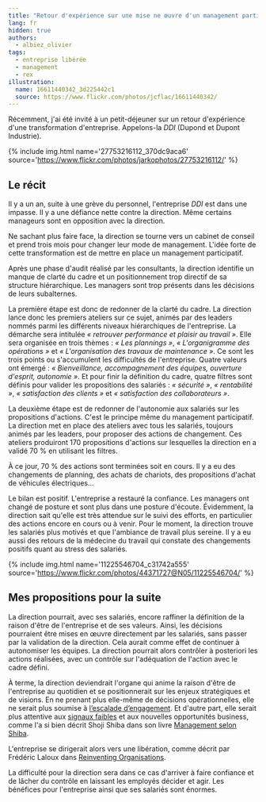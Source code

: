 ```yaml
---
title: "Retour d'expérience sur une mise ne œuvre d'un management participatif"
lang: fr
hidden: true
authors:
  - albiez_olivier
tags:
  - entreprise libérée
  - management
  - rex
illustration:
  name: 16611440342_3d225442c1
  source: https://www.flickr.com/photos/jcflac/16611440342/
---
```

Récemment, j'ai été invité à un petit-déjeuner sur un retour d'expérience d'une transformation d'entreprise.
Appelons-la _DDI_ (Dupond et Dupont Industrie).



{% include img.html
    name='27753216112_370dc9aca6'
    source='https://www.flickr.com/photos/jarkophotos/27753216112/'
%}

## Le récit

Il y a un an, suite à une grève du personnel, l'entreprise _DDI_ est dans une impasse.
Il y a une défiance nette contre la direction. Même certains manageurs sont en opposition avec la direction.

Ne sachant plus faire face, la direction se tourne vers un cabinet de conseil et prend trois mois pour changer leur mode de management. L'idée forte de cette transformation est de mettre en place un management participatif.

Après une phase d'audit réalisé par les consultants, la direction identifie un manque de clarté du cadre et un positionnement trop directif de sa structure hiérarchique. Les managers sont trop présents dans les décisions de leurs subalternes.

La première étape est donc de redonner de la clarté du cadre. La direction lance donc les premiers ateliers sur ce sujet, animés par des leaders nommés parmi les différents niveaux hiérarchiques de l'entreprise.
La démarche sera intitulée _« retrouver performance et plaisir au travail »_.
Elle sera organisée en trois thèmes : _« Les plannings »_, _« L'organigramme des opérations »_ et _« L'organisation des travaux de maintenance »_. Ce sont les trois points ou s'accumulent les difficultés de l'entreprise.
Quatre valeurs ont émergé : _« Bienveillance, accompagnement des équipes, ouverture d'esprit, autonomie »_.
Et pour finir la définition du cadre, quatre filtres sont définis pour valider les propositions des salariés : _« sécurité »_, _« rentabilité »_, _« satisfaction des clients »_ et _« satisfaction des collaborateurs »_.

La deuxième étape est de redonner de l'autonomie aux salariés sur les propositions d'actions.
C'est le principe même du management participatif.
La direction met en place des ateliers avec tous les salariés, toujours animés par les leaders, pour proposer des actions de changement.
Ces ateliers produiront 170 propositions d'actions sur lesquelles la direction en a validé 70 % en utilisant les filtres.

À ce jour, 70 % des actions sont terminées soit en cours. Il y a eu des changements de planning, des achats de chariots, des propositions d'achat de véhicules électriques...

Le bilan est positif. L'entreprise a restauré la confiance. Les managers ont changé de posture et sont plus dans une posture d'écoute.
Évidemment, la direction sait qu'elle est très attendue sur le suivi des efforts, en particulier des actions encore en cours ou à venir.
Pour le moment, la direction trouve les salariés plus motivés et que l'ambiance de travail plus sereine.
Il y a eu aussi des retours de la médecine du travail qui constate des changements positifs quant au stress des salariés.


{% include img.html
    name='11225546704_c31742a555'
    source='https://www.flickr.com/photos/44371727@N05/11225546704/'
%}

## Mes propositions pour la suite

La direction pourrait, avec ses salariés, encore raffiner la définition de la raison d'être de l'entreprise et de ses valeurs.
Ainsi, les décisions pourraient être mises en œuvre directement par les salariés, sans passer par la validation de la direction.
Cela aurait comme effet de continuer à autonomiser les équipes.
La direction pourrait alors contrôler à posteriori les actions réalisées, avec un contrôle sur l'adéquation de l'action avec le cadre défini.

À terme, la direction deviendrait l'organe qui anime la raison d'être de l'entreprise au quotidien et se positionnerait sur les enjeux stratégiques et de visions. En ne prenant plus elle-même de décisions opérationnelles, elle ne serait plus soumise à [l’escalade d’engagement].
Et d'autre part, elle serait plus attentive aux [signaux faibles] et aux nouvelles opportunités business, comme l'a si bien décrit Shoji Shiba dans son livre [Management selon Shiba].

L'entreprise se dirigerait alors vers une libération, comme décrit par Frédéric Laloux dans [Reinventing Organisations].

La difficulté pour la direction sera dans ce cas d'arriver à faire confiance et de lâcher du contrôle en laissant les employés décider et agir.
Les bénéfices pour l'entreprise ainsi que ses salariés sont énormes.


[Reinventing Organisations]: /books/reinventing_organisations-laloux_frederic.html
[l’escalade d’engagement]: https://en.wikipedia.org/wiki/Escalation_of_commitment
[signaux faibles]: https://fr.wikipedia.org/wiki/Signaux_faibles
[Management selon Shiba]: /books/management_selon_shiba.html
